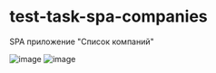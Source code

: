 # test-task-spa-companies
SPA приложение "Список компаний"

![image](https://user-images.githubusercontent.com/60486711/210860089-c13d63ed-bc77-4f78-b15b-a1c3a34209b9.png)
![image](https://user-images.githubusercontent.com/60486711/210860355-ff91f8f9-04dd-49ea-9806-23ec2a5ede89.png)

